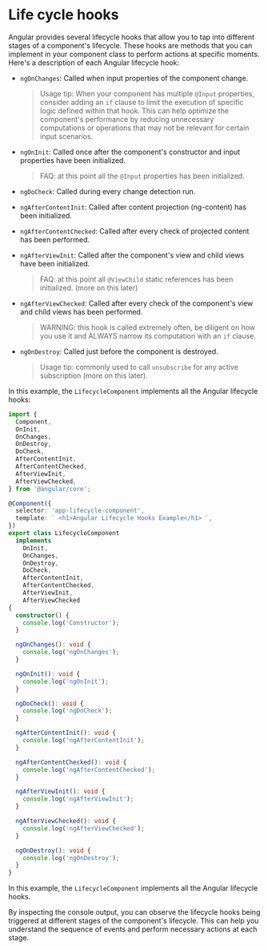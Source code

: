 # Life cycle hooks

Angular provides several lifecycle hooks that allow you to tap into
different stages of a component's lifecycle. These hooks are methods
that you can implement in your component class to perform actions at
specific moments. Here's a description of each Angular lifecycle hook:

- `ngOnChanges`: Called when input properties of the component change.

  > Usage tip: When your component has multiple `@Input` properties,
  > consider adding an `if` clause to limit the execution of specific
  > logic defined within that hook. This can help optimize the
  > component's performance by reducing unnecessary computations or
  > operations that may not be relevant for certain input scenarios.

- `ngOnInit`: Called once after the component's constructor and input
  properties have been initialized.

  > FAQ: at this point all the `@Input` properties has been initialized.

- `ngDoCheck`: Called during every change detection run.
- `ngAfterContentInit`: Called after content projection (ng-content) has
  been initialized.
- `ngAfterContentChecked`: Called after every check of projected content
  has been performed.
- `ngAfterViewInit`: Called after the component's view and child views
  have been initialized.

  > FAQ: at this point all `@ViewChild` static references has been
  > initialized. (more on this later)

- `ngAfterViewChecked`: Called after every check of the component's view
  and child views has been performed.

  > WARNING: this hook is called extremely often, be diligent on how you
  > use it and ALWAYS narrow its computation with an `if` clause.

- `ngOnDestroy`: Called just before the component is destroyed.

  > Usage tip: commonly used to call `unsubscribe` for any active
  > subscription (more on this later).

In this example, the `LifecycleComponent` implements all the Angular
lifecycle hooks:

```typescript
import {
  Component,
  OnInit,
  OnChanges,
  OnDestroy,
  DoCheck,
  AfterContentInit,
  AfterContentChecked,
  AfterViewInit,
  AfterViewChecked,
} from '@angular/core';

@Component({
  selector: 'app-lifecycle-component',
  template: ` <h1>Angular Lifecycle Hooks Example</h1> `,
})
export class LifecycleComponent
  implements
    OnInit,
    OnChanges,
    OnDestroy,
    DoCheck,
    AfterContentInit,
    AfterContentChecked,
    AfterViewInit,
    AfterViewChecked
{
  constructor() {
    console.log('Constructor');
  }

  ngOnChanges(): void {
    console.log('ngOnChanges');
  }

  ngOnInit(): void {
    console.log('ngOnInit');
  }

  ngDoCheck(): void {
    console.log('ngDoCheck');
  }

  ngAfterContentInit(): void {
    console.log('ngAfterContentInit');
  }

  ngAfterContentChecked(): void {
    console.log('ngAfterContentChecked');
  }

  ngAfterViewInit(): void {
    console.log('ngAfterViewInit');
  }

  ngAfterViewChecked(): void {
    console.log('ngAfterViewChecked');
  }

  ngOnDestroy(): void {
    console.log('ngOnDestroy');
  }
}
```

In this example, the `LifecycleComponent` implements all the Angular
lifecycle hooks.

By inspecting the console output, you can observe the lifecycle hooks
being triggered at different stages of the component's lifecycle. This
can help you understand the sequence of events and perform necessary
actions at each stage.
